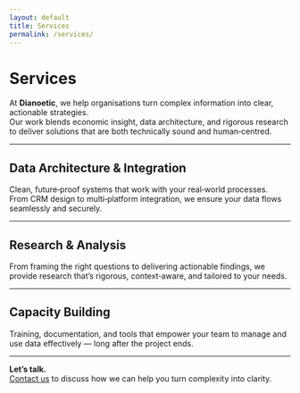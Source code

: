 ```yaml
---
layout: default
title: Services
permalink: /services/
---
```


# Services

At **Dianoetic**, we help organisations turn complex information into clear, actionable strategies.  
Our work blends economic insight, data architecture, and rigorous research to deliver solutions that are both technically sound and human‑centred.

---

## Data Architecture & Integration
Clean, future‑proof systems that work with your real‑world processes.  
From CRM design to multi‑platform integration, we ensure your data flows seamlessly and securely.

---

## Research & Analysis
From framing the right questions to delivering actionable findings, we provide research that’s rigorous, context‑aware, and tailored to your needs.

---

## Capacity Building
Training, documentation, and tools that empower your team to manage and use data effectively — long after the project ends.

---

**Let’s talk.**  
[Contact us](contact) to discuss how we can help you turn complexity into clarity.